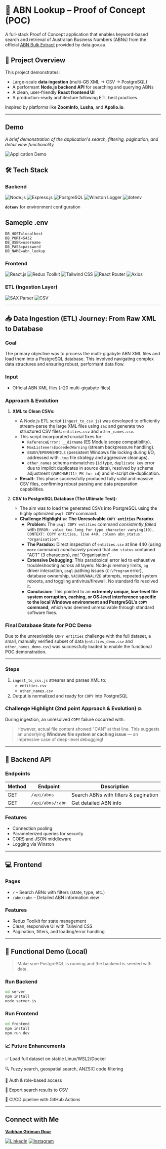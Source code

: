 # 🧾 ABN Lookup – Proof of Concept (POC)

A full-stack Proof of Concept application that enables keyword-based search and retrieval of Australian Business Numbers (ABNs) from the official [ABN Bulk Extract](https://data.gov.au/dataset/ds-dga-5c95e8fb-37dd-4d82-b501-9ef6cfbfa19b/details) provided by data.gov.au.

## 🚀 Project Overview

This project demonstrates:
- Large-scale **data ingestion** (multi-GB XML → CSV → PostgreSQL)
- A performant **Node.js backend API** for searching and querying ABNs
- A clean, user-friendly **React frontend UI**
- A production-ready architecture following ETL best practices

Inspired by platforms like **ZoomInfo**, **Lusha**, and **Apollo.io**.

---

## Demo

*A brief demonstration of the application's search, filtering, pagination, and detail view functionality.*

![Application Demo](frontend/public/ABN_LookUP_POC.gif)  



## 🛠️ Tech Stack

### Backend
<p>
  <img src="https://img.shields.io/badge/Node.js-v18+-green?style=for-the-badge&logo=node.js&logoColor=white" alt="Node.js"/>
   
  <img src="https://img.shields.io/badge/Express.js-Backend-black?style=for-the-badge&logo=express&logoColor=white" alt="Express.js"/>
  
  <img src="https://img.shields.io/badge/PostgreSQL-Relational%20DB-blue?style=for-the-badge&logo=postgresql&logoColor=white" alt="PostgreSQL"/>
  
  <img src="https://img.shields.io/badge/Winston-Logger-informational?style=for-the-badge&logo=winston&logoColor=white" alt="Winston Logger"/>
  
  <img src="https://img.shields.io/badge/dotenv-Environment%20Config-success?style=for-the-badge&logo=dotenv&logoColor=white" alt="dotenv"/>
</p>

**`dotenv`** for environment configuration
## Sameple .env
```
DB_HOST=localhost
DB_PORT=5432
DB_USER=username
DB_PASS=password
DB_NAME=abn_lookup
```

### Frontend
<p>
  <img src="https://img.shields.io/badge/React-blue?style=for-the-badge&logo=react&logoColor=white" alt="React.js"/>
   
  <img src="https://img.shields.io/badge/Redux%20Toolkit-State%20Management-purple?style=for-the-badge&logo=redux&logoColor=white" alt="Redux Toolkit"/>
  
  <img src="https://img.shields.io/badge/Tailwind_CSS-Utility--First_CSS-0ea5e9?style=for-the-badge&logo=tailwindcss&logoColor=white" alt="Tailwind CSS"/>
  
  <img src="https://img.shields.io/badge/React%20Router-Routing-red?style=for-the-badge&logo=reactrouter&logoColor=white" alt="React Router"/>
  
  <img src="https://img.shields.io/badge/Axios-HTTP%20Client-ffb703?style=for-the-badge&logo=axios&logoColor=black" alt="Axios"/>
</p>


### ETL (Ingestion Layer)
<p>
  <img src="https://img.shields.io/badge/SAX-Streaming%20XML%20Parser-brightgreen?style=for-the-badge" alt="SAX Parser"/>
   <img src="https://img.shields.io/badge/CSV-Intermediate%20Format-lightgrey?style=for-the-badge&logo=csv&logoColor=black" alt="CSV"/>
</p>
 

---

## 📥 Data Ingestion (ETL) Journey: From Raw XML to Database

### Goal
The primary objective was to process the multi-gigabyte ABN XML files and load them into a PostgreSQL database. This involved navigating complex data structures and ensuring robust, performant data flow.

### Input
- Official ABN XML files (~20 multi-gigabyte files)

### Approach & Evolution
1.  **XML to Clean CSVs:**
    * A Node.js ETL script (`ingest_to_csv.js`) was developed to efficiently stream-parse the large XML files using `sax` and generate two structured CSV files: `entities.csv` and `other_names.csv`.
    * This script incorporated crucial fixes for:
        * `ReferenceError: __dirname` (ES Module scope compatibility).
        * `MaxListenersExceededWarning` (stream backpressure handling).
        * `EBUSY`/`EPERM`/`EMFILE` (persistent Windows file locking during I/O, addressed with `.tmp` file strategy and aggressive cleanups).
        * `other_names` schema mismatches (`id` type, `duplicate key` error due to implicit duplicates in source data), resolved by schema adjustment (`VARCHAR(11) PK for id`) and in-script de-duplication.
    * **Result:** This phase successfully produced fully valid and massive CSV files, confirming robust parsing and data preparation capabilities.

2.  **CSV to PostgreSQL Database (The Ultimate Test):**
    * The aim was to load the generated CSVs into PostgreSQL using the highly optimized `psql COPY` command.
    * **Challenge Highlight 💥: The Unresolvable `COPY entities` Paradox**
        * **Problem:** The `psql COPY entities` command *consistently failed* with `ERROR: value too long for type character varying(10), CONTEXT: COPY entities, line 440, column abn_status: "Organisation"`.
        * **The Paradox:** Direct inspection of `entities.csv` at line 440 (using `more` command) *conclusively proved* that `abn_status` contained "ACT" (3 characters), *not* "Organisation".
        * **Extensive Debugging:** This paradoxical error led to exhaustive troubleshooting across all layers: Node.js memory limits, `pg` driver interaction, `psql` pathing issues (`C:\Program` error), database ownership, `VACUUM`/`ANALYZE` attempts, repeated system reboots, and toggling antivirus/firewall. No standard fix resolved it.
        * **Conclusion:** This pointed to an **extremely unique, low-level file system corruption, caching, or OS-level interference specific to the local Windows environment and PostgreSQL's `COPY` command**, which was deemed unresolvable through standard software fixes.

### Final Database State for POC Demo
Due to the unresolvable `COPY entities` challenge with the full dataset, a small, manually verified subset of data (`entities_demo.csv` and `other_names_demo.csv`) was successfully loaded to enable the functional POC demonstration.

---

### Steps
1. `ingest_to_csv.js` streams and parses XML to:
   - `entities.csv`
   - `other_names.csv`
2. Output is normalized and ready for `COPY` into PostgreSQL

### Challenge Highlight (2nd point Approach & Evolution) 💥
During ingestion, an unresolved `COPY` failure occurred with:

> However, actual file content showed "CAN" at that line. This suggests an underlying **Windows file system or caching issue** — an impressive case of deep-level debugging!

---

## 🔌 Backend API

### Endpoints
| Method | Endpoint             | Description                       |
|--------|----------------------|-----------------------------------|
| GET    | `/api/abns`          | Search ABNs with filters & pagination |
| GET    | `/api/abns/:abn`     | Get detailed ABN info             |

### Features
- Connection pooling
- Parameterized queries for security
- CORS and JSON middleware
- Logging via Winston

---

## 💻 Frontend

### Pages
- `/` – Search ABNs with filters (state, type, etc.)
- `/abn/:abn` – Detailed ABN information view

### Features
- Redux Toolkit for state management
- Clean, responsive UI with Tailwind CSS
- Pagination, filters, and loading/error handling

---

## 🎯 Functional Demo (Local)

> Make sure PostgreSQL is running and the backend is seeded with data.

### Run Backend
```bash
cd server
npm install
node server.js
```
### Run Frontend
```bash
cd frontend
npm install
npm run dev
```
### 📈 Future Enhancements
✅ Load full dataset on stable Linux/WSL2/Docker

🔍 Fuzzy search, geospatial search, ANZSIC code filtering

🔐 Auth & role-based access

🧾 Export search results to CSV

🚀 CI/CD pipeline with GitHub Actions

---

## Connect with Me

**[Vaibhav Giriman Gour](https://vaibhav-portfolio-jet.vercel.app/)**

[![LinkedIn](https://img.shields.io/badge/LinkedIn-0077B5?style=for-the-badge&logo=linkedin&logoColor=white)](www.linkedin.com/in/vaibhav-giriman-gour-frontend-developer)
[![Instagram](https://img.shields.io/badge/Instagram-E4405F?style=for-the-badge&logo=instagram&logoColor=white)](https://www.instagram.com/vaibhav_giriman_gour/)
